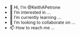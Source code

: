 - 👋 Hi, I’m @KeithAPetrone
- 👀 I’m interested in ...
- 🌱 I’m currently learning ...
- 💞️ I’m looking to collaborate on ...
- 📫 How to reach me ...

<!---
KeithAPetrone/KeithAPetrone is a ✨ special ✨ repository because its `README.md` (this file) appears on your GitHub profile.
You can click the Preview link to take a look at your changes.
--->
